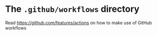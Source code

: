 # The `.github/workflows` directory

Read https://github.com/features/actions on how to make use of GitHub workflows